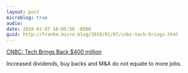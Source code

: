 ```yaml
---
layout: post
microblog: true
audio: 
date: 2018-01-07 16:05:58 -0500
guid: http://frankm.micro.blog/2018/01/07/cnbc-tech-brings.html
---
```

 [CNBC: Tech Brings Back $400 million](https://www.cnbc.com/2018/01/05/apple-tech-companies-to-bring-back-400-billion.html)

Increased dividends, buy backs and M&A do not equate to more jobs. 
